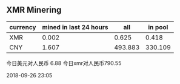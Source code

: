 ## XMR Minering

|currency|mined in last 24 hours|all|in pool|
|---|---|---|---|
|XMR|0.002|0.625|0.418|
|CNY|1.607|493.883|330.109|

今日美元对人民币 6.88	今日xmr对人民币790.55


2018-09-26 23:05